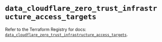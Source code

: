 # `data_cloudflare_zero_trust_infrastructure_access_targets`

Refer to the Terraform Registry for docs: [`data_cloudflare_zero_trust_infrastructure_access_targets`](https://registry.terraform.io/providers/cloudflare/cloudflare/4.52.0/docs/data-sources/zero_trust_infrastructure_access_targets).
